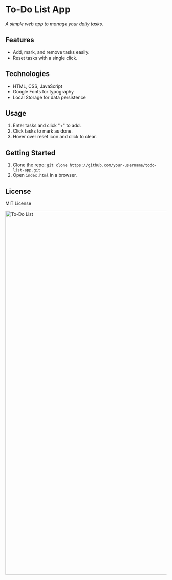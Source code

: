 # To-Do List App

*A simple web app to manage your daily tasks.*

## Features

- Add, mark, and remove tasks easily.
- Reset tasks with a single click.

## Technologies

- HTML, CSS, JavaScript
- Google Fonts for typography
- Local Storage for data persistence

## Usage

1. Enter tasks and click "+" to add.
2. Click tasks to mark as done.
3. Hover over reset icon and click to clear.

## Getting Started

1. Clone the repo: `git clone https://github.com/your-username/todo-list-app.git`
2. Open `index.html` in a browser.

## License

MIT License

<img width="1134" alt="To-Do List" src="https://github.com/ericphamm/To-Do-List/assets/119808652/fe3fb3f5-dd0b-46a6-97c6-fcbfc17c9cdc">
